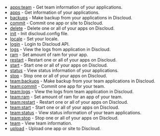<!-- markdownlint-disable MD041 -->

* [apps:team](./apps-team.md) - Get team information of your applications.
* [apps](./apps.md) - Get information of your applications.
* [backups](./backups.md) - Make backup from your applications in Discloud.
* [commit](./commit.md) - Commit one app or site to Discloud.
* [delete](./delete.md) - Delete one or all of your apps on Discloud.
* [init](./init.md) - Init discloud.config file.
* [locale](./locale.md) - Set your locale.
* [login](./login.md) - Login to Discloud API.
* [logs](./logs.md) - View the logs from application in Discloud.
* [ram](./ram.md) - Set amount of ram for your app.
* [restart](./restart.md) - Restart one or all of your apps on Discloud.
* [start](./start.md) - Start one or all of your apps on Discloud.
* [status](./status.md) - View status information of your applications.
* [stop](./stop.md) - Stop one or all of your apps on Discloud.
* [team:backups](./team-backups.md) - Make backup from your team applications in Discloud.
* [team:commit](./team-commit.md) - Commit one app for your team.
* [team:logs](./team-logs.md) - View the logs from team application in Discloud.
* [team:ram](./team-ram.md) - Set amount of ram for an app of your team.
* [team:restart](./team-restart.md) - Restart one or all of your apps on Discloud.
* [team:start](./team-start.md) - Start one or all of your apps on Discloud.
* [team:status](./team-status.md) - View status information of your team applications.
* [team:stop](./team-stop.md) - Stop one or all of your apps on Discloud.
* [team](./team.md) - View team information.
* [upload](./upload.md) - Upload one app or site to Discloud.
